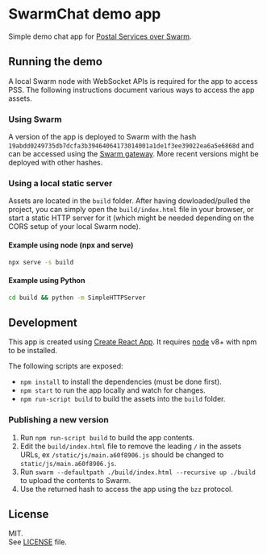 # SwarmChat demo app

Simple demo chat app for [Postal Services over Swarm](https://swarm-guide.readthedocs.io/en/docs-overhaul/pss.html).

## Running the demo

A local Swarm node with WebSocket APIs is required for the app to access PSS.
The following instructions document various ways to access the app assets.

### Using Swarm

A version of the app is deployed to Swarm with the hash `19abdd0249735db7dcfa3b39464064173014001a1de1f3ee39022ea6a5e6868d` and can be accessed using the [Swarm gateway](http://swarm-gateways.net/bzz:/19abdd0249735db7dcfa3b39464064173014001a1de1f3ee39022ea6a5e6868d/).
More recent versions might be deployed with other hashes.

### Using a local static server

Assets are located in the `build` folder.
After having dowloaded/pulled the project, you can simply open the `build/index.html` file in your browser, or start a static HTTP server for it (which might be needed depending on the CORS setup of your local Swarm node).

#### Example using node (npx and serve)

```sh
npx serve -s build
```

#### Example using Python

```sh
cd build && python -m SimpleHTTPServer
```

## Development

This app is created using [Create React App](https://github.com/facebook/create-react-app). It requires [node](https://nodejs.org/en/) v8+ with npm to be installed.

The following scripts are exposed:

- `npm install` to install the dependencies (must be done first).
- `npm start` to run the app locally and watch for changes.
- `npm run-script build` to build the assets into the `build` folder.

### Publishing a new version

1.  Run `npm run-script build` to build the app contents.
1.  Edit the `build/index.html` file to remove the leading `/` in the assets URLs, ex `/static/js/main.a60f8906.js` should be changed to `static/js/main.a60f8906.js`.
1.  Run `swarm --defaultpath ./build/index.html --recursive up ./build` to upload the contents to Swarm.
1.  Use the returned hash to access the app using the `bzz` protocol.

## License

MIT.\
See [LICENSE](../LICENSE) file.

